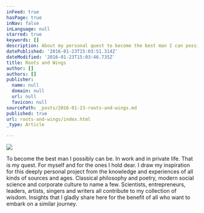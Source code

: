 ```yaml
---
inFeed: true
hasPage: true
inNav: false
inLanguage: null
starred: true
keywords: []
description: About my personal quest to become the best man I can possibly be.
datePublished: '2016-01-23T15:03:51.314Z'
dateModified: '2016-01-23T15:03:46.735Z'
title: Roots and Wings
author: []
authors: []
publisher:
  name: null
  domain: null
  url: null
  favicon: null
sourcePath: _posts/2016-01-23-roots-and-wings.md
published: true
url: roots-and-wings/index.html
_type: Article

---
```

![](https://the-grid-user-content.s3-us-west-2.amazonaws.com/5c18331c-71d1-4d13-98d0-fd11b9ba33a0.jpg)

To become the best man I possibly can be. In work and in private life. That is my quest. For myself and for the ones I hold dear. I draw my inspiration for this deeply personal project from the knowledge and experiences of all kinds of sources and ages. Classical philosophy and poetry, modern social science and corporate culture to name a few. Scientists, entrepreneurs, leaders, artists, singers and writers all contribute to my collection of wisdom. Insights that I gladly share here for the benefit of all who want to embark on a similar journey.